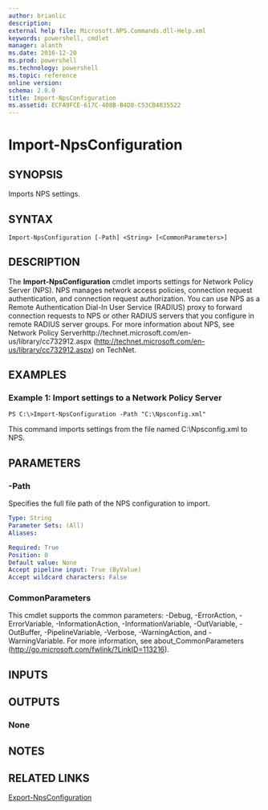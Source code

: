 ```yaml
---
author: brianlic
description: 
external help file: Microsoft.NPS.Commands.dll-Help.xml
keywords: powershell, cmdlet
manager: alanth
ms.date: 2016-12-20
ms.prod: powershell
ms.technology: powershell
ms.topic: reference
online version: 
schema: 2.0.0
title: Import-NpsConfiguration
ms.assetid: ECFA9FCE-617C-408B-B4D8-C53CB4835522
---
```


# Import-NpsConfiguration

## SYNOPSIS
Imports NPS settings.

## SYNTAX

```
Import-NpsConfiguration [-Path] <String> [<CommonParameters>]
```

## DESCRIPTION
The **Import-NpsConfiguration** cmdlet imports settings for Network Policy Server (NPS).
NPS manages network access policies, connection request authentication, and connection request authorization.
You can use NPS as a Remote Authentication Dial-In User Service (RADIUS) proxy to forward connection requests to NPS or other RADIUS servers that you configure in remote RADIUS server groups.
For more information about NPS, see Network Policy Serverhttp://technet.microsoft.com/en-us/library/cc732912.aspx (http://technet.microsoft.com/en-us/library/cc732912.aspx) on TechNet.

## EXAMPLES

### Example 1: Import settings to a Network Policy Server
```
PS C:\>Import-NpsConfiguration -Path "C:\Npsconfig.xml"
```

This command imports settings from the file named C:\Npsconfig.xml to NPS.

## PARAMETERS

### -Path
Specifies the full file path of the NPS configuration to import.

```yaml
Type: String
Parameter Sets: (All)
Aliases: 

Required: True
Position: 0
Default value: None
Accept pipeline input: True (ByValue)
Accept wildcard characters: False
```

### CommonParameters
This cmdlet supports the common parameters: -Debug, -ErrorAction, -ErrorVariable, -InformationAction, -InformationVariable, -OutVariable, -OutBuffer, -PipelineVariable, -Verbose, -WarningAction, and -WarningVariable. For more information, see about_CommonParameters (http://go.microsoft.com/fwlink/?LinkID=113216).

## INPUTS

## OUTPUTS

### None

## NOTES

## RELATED LINKS

[Export-NpsConfiguration](./Export-NpsConfiguration.md)


